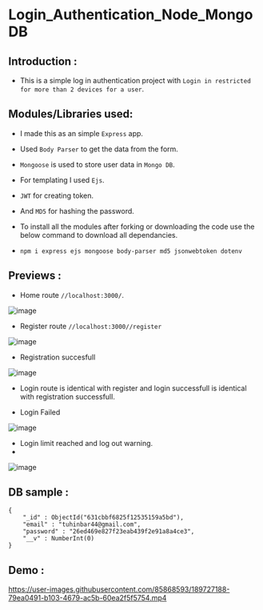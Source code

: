 # Login_Authentication_Node_MongoDB



## Introduction :
- This is a simple log in authentication project with `Login in restricted for more than 2 devices for a user`. 

## Modules/Libraries used:

- I made this as an simple `Express` app.
- Used `Body Parser` to get the data from the form.
- `Mongoose` is used to store user data in `Mongo DB`.
- For templating I used `Ejs`.
- `JWT` for creating token.
- And `MD5` for hashing the password.

- To install all the modules after forking or downloading the code use the below command to download all dependancies.

- ```npm i express ejs mongoose body-parser md5 jsonwebtoken dotenv```

## Previews :
- Home route `//localhost:3000/`.

 ![image](https://user-images.githubusercontent.com/85868593/189725180-da172ab4-66c9-40d6-b634-74d23e02f5bc.png)

- Register route `//localhost:3000//register`

 ![image](https://user-images.githubusercontent.com/85868593/189725733-398f3f67-7f19-42b4-a93b-5589183bb9cb.png)

- Registration succesfull

 ![image](https://user-images.githubusercontent.com/85868593/189726055-0ebc06eb-07c5-45e9-a280-66eff63724eb.png)


- Login route is identical with register and login successfull is identical with registration successfull.

- Login Failed 

 ![image](https://user-images.githubusercontent.com/85868593/189726505-1f65bf50-2926-4fb5-9686-c1b176659877.png)

- Login limit reached and log out warning.
-
 ![image](https://user-images.githubusercontent.com/85868593/189726831-ff996a2a-5aad-4a42-93ee-c22a8d809849.png)

## DB sample :

```
{
    "_id" : ObjectId("631cbbf6825f12535159a5bd"),
    "email" : "tuhinbar44@gmail.com",
    "password" : "26ed469e827f23eab439f2e91a8a4ce3",
    "__v" : NumberInt(0)
}
```

## Demo :
https://user-images.githubusercontent.com/85868593/189727188-79ea0491-b103-4679-ac5b-60ea2f5f5754.mp4


